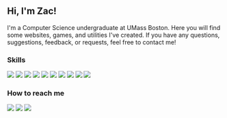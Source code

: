 ## Hi, I'm Zac!

I'm a Computer Science undergraduate at UMass Boston. Here you will find some websites, games, and utilities I've created. If you have any questions, suggestions, feedback, or requests, feel free to contact me!

### Skills

![](https://img.shields.io/badge/HTML-informational?style=flat&logo=HTML5&logoColor=white&color=E34F26) ![](https://img.shields.io/badge/CSS-informational?style=flat&logo=CSS3&logoColor=white&color=1572B6) ![](https://img.shields.io/badge/Javascript-informational?style=flat&logo=Javascript&logoColor=black&color=F7DF1E) ![](https://img.shields.io/badge/Python-informational?style=flat&logo=Python&logoColor=white&color=3776AB) ![](https://img.shields.io/badge/Java-informational?style=flat&logo=Java&logoColor=white&color=007396) ![](https://img.shields.io/badge/C++-informational?style=flat&logo=Cplusplus&logoColor=white&color=00599C) ![](https://img.shields.io/badge/C%20Sharp-informational?style=flat&logo=Csharp&logoColor=white&color=239120) ![](https://img.shields.io/badge/Electron-informational?style=flat&logo=Electron&logoColor=white&color=47848F) ![](https://img.shields.io/badge/NodeJs-informational?style=flat&logo=Node.js&logoColor=white&color=339933) ![](https://img.shields.io/badge/Ghidra-informational?style=flat&logo=Ghidra&logoColor=white&color=E22726)

### How to reach me

[![](https://img.shields.io/badge/Discord-TheOnlyZac%230269-informational?style=flat&logo=Discord&logoColor=white&color=5865F2)](https://discordapp.com/channels/@me/TheOnlyZac#0269/) [![](https://img.shields.io/badge/Twitter-The_Only_Zac-informational?style=flat&logo=Twitter&logoColor=white&color=1DA1F2)](https://twitter.com/the_only_zac) [![](https://img.shields.io/badge/Gmail-zac.krasnow-informational?style=flat&logo=Gmail&logoColor=white&color=EA4335)](mailto:zac.krasnow@gmail.com)
